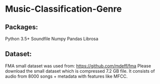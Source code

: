 # Music-Classification-Genre


## Packages:
Python 3.5+
Soundfile
Numpy
Pandas
Librosa


## Dataset:
FMA small dataset was used from: https://github.com/mdeff/fma 
Please download the small dataset which is compressed 7.2 GB file.
It consists of audio from 8000 songs + metadata with features like MFCC.
